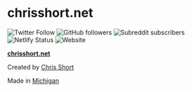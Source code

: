 # chrisshort.net

![Twitter Follow](https://img.shields.io/twitter/follow/ChrisShort?style=social)
![GitHub followers](https://img.shields.io/github/followers/chris-short?style=social)
![Subreddit subscribers](https://img.shields.io/reddit/subreddit-subscribers/devopsish?style=social)
![[Netlify Status](https://api.netlify.com/api/v1/badges/de93504e-cc4e-44a7-a436-b0c9d5b826d6/deploy-status)](https://app.netlify.com/sites/chrisshort/deploys)
![Website](https://img.shields.io/website?url=https%3A%2F%2Fchrisshort.net)

[**chrisshort.net**](https://chrisshort.net)

Created by [Chris Short](https://chrisshort.net/)

Made in [Michigan](https://www.michigan.org/)

